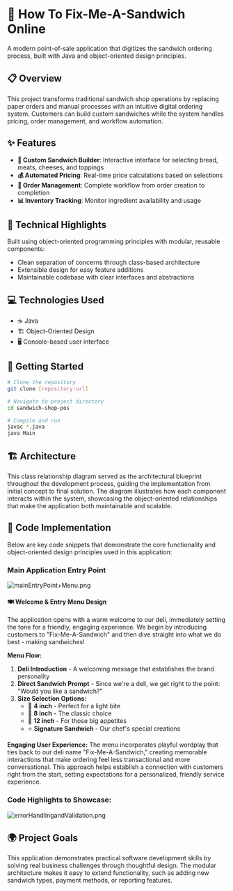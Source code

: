 # 🥪 How To Fix-Me-A-Sandwich Online

A modern point-of-sale application that digitizes the sandwich ordering process, built with Java and object-oriented design principles.

## 📋 Overview

This project transforms traditional sandwich shop operations by replacing paper orders and manual processes with an intuitive digital ordering system. 
Customers can build custom sandwiches while the system handles pricing, order management, and workflow automation.

## ✨ Features

* **🥖 Custom Sandwich Builder**: Interactive interface for selecting bread, meats, cheeses, and toppings
* **💰 Automated Pricing**: Real-time price calculations based on selections
* **📝 Order Management**: Complete workflow from order creation to completion
* **📊 Inventory Tracking**: Monitor ingredient availability and usage

## 🔧 Technical Highlights

Built using object-oriented programming principles with modular, reusable components:

* Clean separation of concerns through class-based architecture
* Extensible design for easy feature additions
* Maintainable codebase with clear interfaces and abstractions

## 💻 Technologies Used

* ☕ Java
* 🏗️ Object-Oriented Design
* 🖥️ Console-based user interface

## 🚀 Getting Started

```bash
# Clone the repository
git clone [repository-url]

# Navigate to project directory
cd sandwich-shop-pos

# Compile and run
javac *.java
java Main
```

## 🏗️ Architecture

This class relationship diagram served as the architectural blueprint throughout the development process, 
guiding the implementation from initial concept to final solution. The diagram illustrates how each component interacts within the system, 
showcasing the object-oriented relationships that make the application both maintainable and scalable.

## 📸 Code Implementation

Below are key code snippets that demonstrate the core functionality and object-oriented design principles used in this application:

### Main Application Entry Point
![mainEntryPoint+Menu.png](images/mainEntryPoint%2BMenu.png)

#### 🍽️ Welcome & Entry Menu Design
The application opens with a warm welcome to our deli, immediately setting the tone for a friendly, engaging experience. 
We begin by introducing customers to "Fix-Me-A-Sandwich" and then dive straight into what we do best - making sandwiches!

**Menu Flow:**
1. **Deli Introduction** - A welcoming message that establishes the brand personality
2. **Direct Sandwich Prompt** - Since we're a deli, we get right to the point: "Would you like a sandwich?"
3. **Size Selection Options:**
    - 🥪 **4 inch** - Perfect for a light bite
    - 🥪 **8 inch** - The classic choice
    - 🥪 **12 inch** - For those big appetites
    - ⭐ **Signature Sandwich** - Our chef's special creations

**Engaging User Experience:**
The menu incorporates playful wordplay that ties back to our deli name "Fix-Me-A-Sandwich," creating memorable interactions that make ordering feel less transactional and more conversational. 
This approach helps establish a connection with customers right from the start, setting expectations for a personalized, friendly service experience.

### Code Highlights to Showcase:
![errorHandlingandValidation.png](images/errorHandlingandValidation.png)

## 🌍 Project Goals

This application demonstrates practical software development skills by solving real business challenges through thoughtful design. 
The modular architecture makes it easy to extend functionality, such as adding new sandwich types, payment methods, or reporting features.